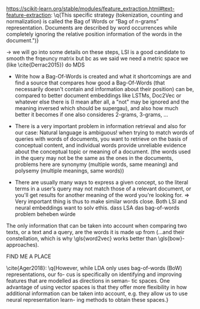
https://scikit-learn.org/stable/modules/feature_extraction.html#text-feature-extraction: \q{This specific strategy (tokenization, counting and normalization) is called the Bag of Words or “Bag of n-grams” representation. Documents are described by word occurrences while completely ignoring the relative position information of the words in the document.")}

-> we will go into some details on these steps, LSI is a good candidate to smooth the frqeuncy matrix but bc as we said we need a metric space we (like \cite{Derrac2015}) do MDS


* Write how a Bag-Of-Words is created and what it shortcomings are and find a source that compares how good a Bag-Of-Words (that necessarily doesn't contain and information about their position) can be, compared to better document embeddings like LSTMs, Doc2Vec or whatever else there is (I mean after all, a "not" may be ignored and the meaning inversed which should be supergau), and also how much better it becomes if one also consideres 2-grams, 3-grams, ...


* There is a very important problem in information retrieval and also for our case: Natural language is ambiguous! when trying to match words of queries with words of documents, you want to retrieve on the basis of conceptual content, and individual words provide unreliable evidence about the conceptual topic or meaning of a document. (the words used in the query may not be the same as the ones in the documents, problems here are synonymy (multiple words, same meaning) and polysemy (multiple meanings, same words))
* There are usually many ways to express a given concept, so the literal terms in a user’s query may not match those of a relevant document, or you'll get results for another meaning of the word you're looking for.
=> Very important thing is thus to make similar words close. Both LSI and neural embeddings want to solv ethis.
dass LSA das bag-of-words problem beheben würde


The only information that can be taken into account when comparing two texts, or a text and a query, are the words it is made up from (...and their constellation, which is why \gls{word2vec} works better than \gls{bow}-approaches). 


FIND ME A PLACE

\cite{Ager2018}: \q{However, while LDA only uses bag-of-words (BoW) representations, our fo- cus is specifically on identifying and improving features that are modelled as directions in seman- tic spaces. One advantage of using vector spaces is that they offer more flexibility in how additional information can be taken into account, e.g. they allow us to use neural representation learn- ing methods to obtain these spaces.}